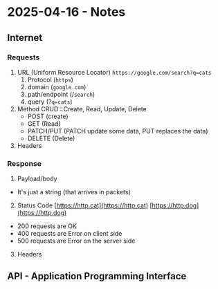 # 2025-04-16 - Notes
## Internet
### Requests
1. URL (Uniform Resource Locator)
    `https://google.com/search?q=cats`
    1. Protocol (`https`)
    2. domain (`google.com`)
    3. path/endpoint (/`search`)
    4. query (?`q=cats`)
2. Method
CRUD : Create, Read, Update, Delete
    - POST (create)
    - GET (Read)
    - PATCH/PUT (PATCH update some data, PUT replaces the data)
    - DELETE (Delete)
3. Headers
### Response
1. Payload/body
- It's just a string (that arrives in packets)
2. Status Code
[https://http.cat](https://http.cat)
[https://http.dog](https://http.dog)
- 200 requests are OK
- 400 requests are Error on client side
- 500 requests are Error on the server side

3. Headers

## API - Application Programming Interface
